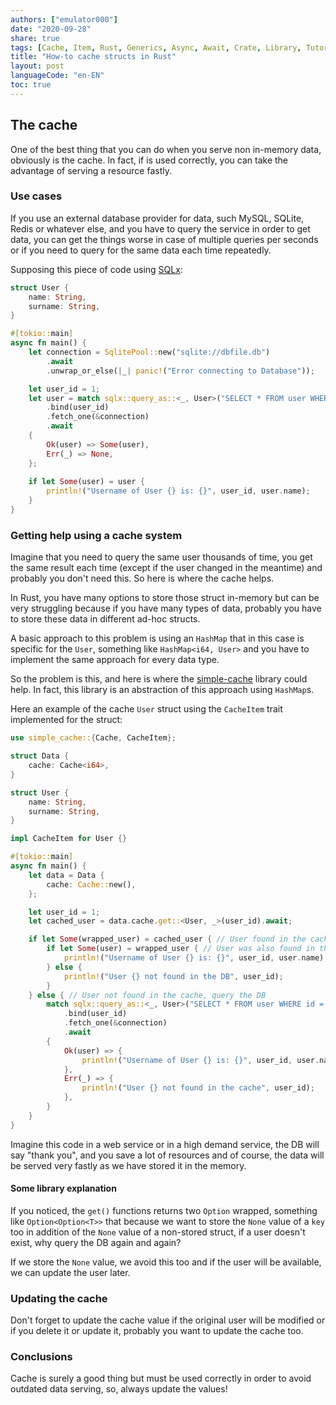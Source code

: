 ```yaml
---
authors: ["emulator000"]
date: "2020-09-28"
share: true
tags: [Cache, Item, Rust, Generics, Async, Await, Crate, Library, Tutorial]
title: "How-to cache structs in Rust"
layout: post
languageCode: "en-EN"
toc: true
---
```


## The cache

One of the best thing that you can do when you serve non in-memory data, obviously is the cache. In fact, if is used correctly, you can take the advantage of serving a resource fastly.

### Use cases

If you use an external database provider for data, such MySQL, SQLite, Redis or whatever else, and you have to query the service in order to get data, you can get the things worse in case of multiple queries per seconds or if you need to query for the same data each time repeatedly.

Supposing this piece of code using [SQLx](https://github.com/launchbadge/sqlx):
```rust
struct User {
    name: String,
    surname: String,
}

#[tokio::main]
async fn main() {
    let connection = SqlitePool::new("sqlite://dbfile.db")
        .await
        .unwrap_or_else(|_| panic!("Error connecting to Database"));

    let user_id = 1;
    let user = match sqlx::query_as::<_, User>("SELECT * FROM user WHERE id = {}")
        .bind(user_id)
        .fetch_one(&connection)
        .await
    {
        Ok(user) => Some(user),
        Err(_) => None,
    };
    
    if let Some(user) = user {
        println!("Username of User {} is: {}", user_id, user.name);
    }
}
```

### Getting help using a cache system

Imagine that you need to query the same user thousands of time, you get the same result each time (except if the user changed in the meantime) and probably you don't need this. So here is where the cache helps.

In Rust, you have many options to store those struct in-memory but can be very struggling because if you have many types of data, probably you have to store these data in different ad-hoc structs.

A basic approach to this problem is using an `HashMap` that in this case is specific for the `User`, something like `HashMap<i64, User>` and you have to implement the same approach for every data type.

So the problem is this, and here is where the [simple-cache](https://crates.io/crates/simple-cache) library could help. In fact, this library is an abstraction of this approach using `HashMap`s.

Here an example of the cache `User` struct using the `CacheItem` trait implemented for the struct:
```rust
use simple_cache::{Cache, CacheItem};

struct Data {
    cache: Cache<i64>,
}

struct User {
    name: String,
    surname: String,
}

impl CacheItem for User {}

#[tokio::main]
async fn main() {
    let data = Data {
        cache: Cache::new(),
    };

    let user_id = 1;
    let cached_user = data.cache.get::<User, _>(user_id).await;

    if let Some(wrapped_user) = cached_user { // User found in the cache
        if let Some(user) = wrapped_user { // User was also found in the DB, so we have the original struct
            println!("Username of User {} is: {}", user_id, user.name);
        } else {
            println!("User {} not found in the DB", user_id);
        }
    } else { // User not found in the cache, query the DB
        match sqlx::query_as::<_, User>("SELECT * FROM user WHERE id = {}")
            .bind(user_id)
            .fetch_one(&connection)
            .await
        {
            Ok(user) => {
                println!("Username of User {} is: {}", user_id, user.name);
            },
            Err(_) => {
                println!("User {} not found in the cache", user_id);
            },
        }
    }
}
```

Imagine this code in a web service or in a high demand service, the DB will say "thank you", and you save a lot of resources and of course, the data will be served very fastly as we have stored it in the memory.

#### Some library explanation

If you noticed, the `get()` functions returns two `Option` wrapped, something like `Option<Option<T>>` that because we want to store the `None` value of a `key` too in addition of the `None` value of a non-stored struct, if a user doesn't exist, why query the DB again and again?

If we store the `None` value, we avoid this too and if the user will be available, we can update the user later.

### Updating the cache

Don't forget to update the cache value if the original user will be modified or if you delete it or update it, probably you want to update the cache too.

### Conclusions

Cache is surely a good thing but must be used correctly in order to avoid outdated data serving, so, always update the values!